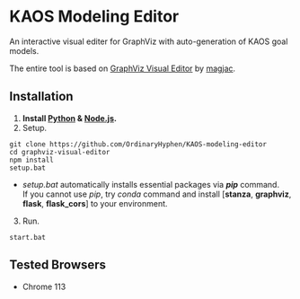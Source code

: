# KAOS Modeling Editor
An interactive visual editer for GraphViz with auto-generation of KAOS goal models.

The entire tool is based on [GraphViz Visual Editor](https://github.com/magjac/graphviz-visual-editor) by [magjac](https://github.com/magjac).


## Installation
1. **Install [Python](https://www.python.org/downloads/) & [Node.js](https://nodejs.org/en).**
2. Setup.
```
git clone https://github.com/OrdinaryHyphen/KAOS-modeling-editor
cd graphviz-visual-editor
npm install
setup.bat
```

* _setup.bat_ automatically installs essential packages via **_pip_** command.  
If you cannot use _pip_, try _conda_ command and install \[**stanza**, **graphviz**, **flask**, **flask_cors**\] to your environment.


3. Run.
```
start.bat
```

## Tested Browsers
* Chrome 113
